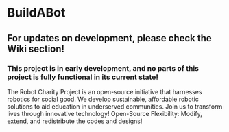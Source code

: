 # BuildABot
## For updates on development, please check the Wiki section!
### This project is in early development, and no parts of this project is fully functional in its current state!
The Robot Charity Project is an open-source initiative that harnesses robotics for social good. We develop sustainable, affordable robotic solutions to aid education in underserved communities. Join us to transform lives through innovative technology! Open-Source Flexibility: Modify, extend, and redistribute the codes and designs!
